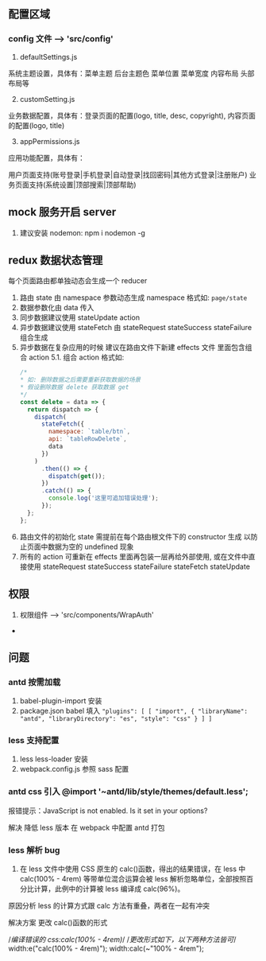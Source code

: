 ## 配置区域

### config 文件 ——> 'src/config'

1. defaultSettings.js

系统主题设置，具体有：菜单主题 后台主题色 菜单位置 菜单宽度 内容布局 头部布局等

2. customSetting.js

业务数据配置，具体有：登录页面的配置(logo, title, desc, copyright), 内容页面的配置(logo, title)

3. appPermissions.js

应用功能配置，具体有：

用户页面支持(账号登录|手机登录|自动登录|找回密码|其他方式登录|注册账户)
业务页面支持(系统设置|顶部搜索|顶部帮助)

## mock 服务开启 server

1. 建议安装 nodemon: npm i nodemon -g

## redux 数据状态管理

每个页面路由都单独动态会生成一个 reducer

1. 路由 state 由 namespace 参数动态生成 namespace 格式如: `page/state`
2. 数据参数化由 data 传入
3. 同步数据建议使用 stateUpdate action
4. 异步数据建议使用 stateFetch 由 stateRequest stateSuccess stateFailure 组合生成
5. 异步数据在复杂应用的时候 建议在路由文件下新建 effects 文件 里面包含组合 action
   5.1. 组合 action 格式如:
   ```js
   /*
   * 如: 删除数据之后需要重新获取数据的场景
   * 假设删除数据 delete 获取数据 get
   */
   const delete = data => {
     return dispatch => {
       dispatch(
         stateFetch({
           namespace: `table/btn`,
           api: `tableRowDelete`,
           data
         })
       )
         .then(() => {
           dispatch(get());
         })
         .catch(() => {
           console.log('这里可追加错误处理');
         });
     };
   };
   ```
6. 路由文件的初始化 state 需提前在每个路由根文件下的 constructor 生成 以防止页面中数据为空的 undefined 现象
7. 所有的 action 可重新在 effects 里面再包装一层再给外部使用, 或在文件中直接使用 stateRequest stateSuccess stateFailure stateFetch stateUpdate

## 权限

1. 权限组件 ——> 'src/components/WrapAuth'

-

## 问题

### antd 按需加载

1. babel-plugin-import 安装
2. package.json babel 填入 `"plugins": [ [ "import", { "libraryName": "antd", "libraryDirectory": "es", "style": "css" } ] ]`

### less 支持配置

1. less less-loader 安装
2. webpack.config.js 参照 sass 配置

### antd css 引入 @import '~antd/lib/style/themes/default.less';

报错提示：JavaScript is not enabled. Is it set in your options?

解决 降低 less 版本
在 webpack 中配置 antd 打包

### less 解析 bug

1. 在 less 文件中使用 CSS 原生的 calc()函数，得出的结果错误，在 less 中 calc(100% - 4rem) 等带单位混合运算会被 less 解析忽略单位，全部按照百分比计算，此例中的计算被 less 编译成 calc(96%)。

原因分析
less 的计算方式跟 calc 方法有重叠，两者在一起有冲突

解决方案
更改 calc()函数的形式

/_编译错误的 css:calc(100% - 4rem)_/
/_更改形式如下，以下两种方法皆可_/
width:e("calc(100% - 4rem)");
width:calc(~"100% - 4rem");
